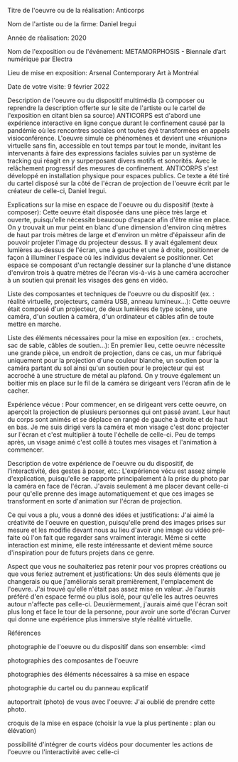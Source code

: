 Titre de l'oeuvre ou de la réalisation: Anticorps

Nom de l'artiste ou de la firme: Daniel Iregui

Année de réalisation: 2020

Nom de l'exposition ou de l'événement: METAMORPHOSIS - Biennale d’art numérique par Electra

Lieu de mise en exposition: Arsenal Contemporary Art à Montréal

Date de votre visite: 9 février 2022

Description de l'oeuvre ou du dispositif multimédia (à composer ou reprendre la description offerte sur le site de l'artiste ou le cartel de l'exposition en citant bien sa source)  ANTICORPS est d'abord une expérience interactive en ligne conçue durant le confinement causé par la pandémie où les rencontres sociales ont toutes éyé transformées en appels visioconférence. L'oeuvre simule ce phénomènes et devient une «réunion» virtuelle sans fin, accessible en tout temps par tout le monde, invitant les intervenants à faire des expressions faciales suivies par un système de tracking qui réagit en y surperposant divers motifs et sonorités. Avec le relâchement progressif des mesures de confinement. ANTICORPS s'est développé en installation physique pour espaces publics. Ce texte a été tiré du cartel disposé sur la côté de l'écran de projection de l'oeuvre écrit par le créateur de celle-ci, Daniel Iregui.

Explications sur la mise en espace de l'oeuvre ou du dispositif (texte à composer): Cette oeuvre était disposée dans une pièce très large et ouverte, puisqu'elle nécessite beaucoup d'espace afin d'être mise en place. On y trouvait un mur peint en blanc d'une dimension d'environ cinq mètres de haut par trois mètres de large et d'environ un mètre d'épaisseur afin de pouvoir projeter l'image du projecteur dessus. Il y avait également deux lumières au-dessus de l'écran, une à gauche et une à droite, positionner de façon à illuminer l'espace où les individus devaient se positionner. Cet espace se composant d'un rectangle dessiner sur la planche d'une distance d'environ trois à quatre mètres de l'écran  vis-à-vis à une caméra accrocher à un soutien qui prenait les visages des gens en vidéo. 

Liste des composantes et techniques de l'oeuvre ou du dispositif (ex. : réalité virtuelle, projecteurs, caméra USB, anneau lumineux...): Cette oeuvre était composé d'un projecteur, de deux lumières de type scène, une caméra, d'un soutien à caméra, d'un ordinateur et câbles afin de toute mettre en marche. 


Liste des éléments nécessaires pour la mise en exposition (ex. : crochets, sac de sable, câbles de soutien...): En premier lieu, cette oeuvre nécessite une grande pièce, un endroit de projection, dans ce cas, un mur fabriqué uniquement pour la projection d'une couleur blanche, un soutien pour la caméra partant du sol ainsi qu'un soutien pour le projecteur qui est accroché à une structure de métal au plafond. On y trouve également un boitier mis en place sur le fil de la caméra se dirigeant vers l'écran afin de le cacher.

Expérience vécue : Pour commencer, en se dirigeant vers cette oeuvre, on aperçoit la projection de plusieurs personnes qui ont passé avant. Leur haut du corps sont animés et se déplace en rangé de gauche à droite et de haut en bas. Je me suis dirigé vers la caméra et mon visage c'est donc projecter sur l'écran et c'est multiplier à toute l'échelle de celle-ci. Peu de temps après, un visage animé c'est collé à toutes mes visages et l'animation à commencer.

Description de votre expérience de l'oeuvre ou du dispositif, de l'interactivité, des gestes à poser, etc.: L'expérience vécu est assez simple d'explication, puisqu'elle se rapporte principalement à la prise du photo par la caméra en face de l'écran. J'avais seulement à me placer devant celle-ci pour qu'elle prenne des image automatiquement et que ces images se transforment en sorte d'animation sur l'écran de projection.

Ce qui vous a plu, vous a donné des idées et justifications: J'ai aimé la créativité de l'oeuvre en question, puisqu'elle prend des images prises sur mesure et les modifie devant nous au lieu d'avoir une image ou vidéo pré-faite où l'on fait que regarder sans vraiment interagir. Même si cette interaction est minime, elle reste intéressante et devient même source d'inspiration pour de futurs projets dans ce genre. 

Aspect que vous ne souhaiteriez pas retenir pour vos propres créations ou que vous feriez autrement et justifications: Un des seuls éléments que je changerais ou que j'améliorais serait premièrement, l'emplacement de l'oeuvre. J'ai trouvé qu'elle n'était pas assez mise en valeur. Je l'aurais préféré d'en espace fermé ou plus isolé, pour qu'elle les autres oeuvres autour n'affecte pas celle-ci. Deuxièrmement, j'aurais aimé que l'écran soit plus long et face le tour de la personne, pour avoir une sorte d'écran Curver qui donne une expérience plus immersive style réalité virtuelle.

Références

photographie de l'oeuvre ou du dispositif dans son ensemble: <imd

photographies des composantes de l'oeuvre

photographies des éléments nécessaires à sa mise en espace

photographie du cartel ou du panneau explicatif

autoportrait (photo) de vous avec l'oeuvre: J'ai oublié de prendre cette photo.

croquis de la mise en espace (choisir la vue la plus pertinente : plan ou élévation)

possibilité d'intégrer de courts vidéos pour documenter les actions de l'oeuvre ou l'interactivité avec celle-ci
